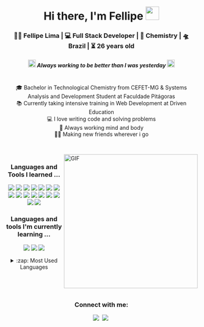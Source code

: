 <div align="center">
   <h1>Hi there, I'm Fellipe <img src="https://media.giphy.com/media/hvRJCLFzcasrR4ia7z/giphy.gif" width="35px"> </h1>    
</div>

<div align="center">
  <h3> 👨‍💻 Fellipe Lima | 💻 Full Stack Developer | 🧪 Chemistry | 🛸 Brazil | ⏳ 26 years old</h3>
</div>
 
 <h5 align="center">
   <i> <img src="https://pa1.narvii.com/6443/2051f0fef8231c85accebc216940959ec089cec9_hq.gif" width="20"> Always working to be better than I was yesterday <img src="https://pa1.narvii.com/6443/2051f0fef8231c85accebc216940959ec089cec9_hq.gif" width="20"> </i>
 </h5>
 
 <div align="center">
  <br>
  🎓 Bachelor in Technological Chemistry from CEFET-MG & Systems Analysis and Development Student at Faculdade Pitágoras
  <br>
  📚 Currently taking intensive training in Web Development at Driven Education
  <br>
  💻 I love writing code and solving problems
  <br>
  💪 Always working mind and body
  <br>
  🙋‍♂️ Making new friends wherever i go
  <br><br>
</div>


<img src="https://github.com/natividadesusana/natividadesusana/assets/95102911/8fc06a5b-ddf4-4b7f-a858-43be8dd803c3" width="100%" height="10px">
<br><br>

<img align="right" height="350px" width="350px" alt="GIF" src="https://www.digitalclic.cl/wp-content/uploads/2020/06/Programming.gif" />

<!--  -->
<div align="center">
   <h3>Languages and Tools I learned ...</h3>
</div>

<p align="center">
  <!-- For more icons please follow  https://home.aveek.io/GitHub-Profile-Badges/ -->
  <img src="https://img.shields.io/badge/html5-%23E34F26.svg?style=for-the-badge&logo=html5&logoColor=white" />
  <img src="https://img.shields.io/badge/css3-%231572B6.svg?style=for-the-badge&logo=css3&logoColor=white" />
  <img src="https://img.shields.io/badge/javascript-%23323330.svg?style=for-the-badge&logo=javascript&logoColor=%23F7DF1E" />
  <img src="https://img.shields.io/badge/react-%2320232a.svg?style=for-the-badge&logo=react&logoColor=%2361DAFB" />
  <img src="https://img.shields.io/badge/styled--components-DB7093?style=for-the-badge&logo=styled-components&logoColor=white" />
  <img src="https://img.shields.io/badge/React_Router-CA4245?style=for-the-badge&logo=react-router&logoColor=white" />
  <img src="https://img.shields.io/badge/node.js-6DA55F?style=for-the-badge&logo=node.js&logoColor=white" />
  <img src="https://img.shields.io/badge/express.js-%23404d59.svg?style=for-the-badge&logo=express&logoColor=%2361DAFB" />
  <img src="https://img.shields.io/badge/TypeScript-007ACC?style=for-the-badge&logo=typescript&logoColor=white" />
  <img src="https://img.shields.io/badge/nestjs-E0234E?style=for-the-badge&logo=nestjs&logoColor=white" />
  <img src="https://img.shields.io/badge/Prisma-3982CE?style=for-the-badge&logo=Prisma&logoColor=white" />
  <img src="https://img.shields.io/badge/Jest-C21325?style=for-the-badge&logo=jest&logoColor=white" />
  <img src="https://img.shields.io/badge/MongoDB-%234ea94b.svg?style=for-the-badge&logo=mongodb&logoColor=white" />
  <img src="https://img.shields.io/badge/PostgreSQL-316192?style=for-the-badge&logo=postgresql&logoColor=white" />
  <img src="https://img.shields.io/badge/redis-%23DD0031.svg?&style=for-the-badge&logo=redis&logoColor=white" />
  <img src="https://img.shields.io/badge/Prisma-2D3748.svg?style=for-the-badge&logo=Prisma&logoColor=white" />
</p>

<div align="center">
   <h3>Languages ​​and tools I'm currently learning ...</h3>
</div>

<p align="center">
<img src="https://img.shields.io/badge/Docker-2496ED.svg?style=for-the-badge&logo=Docker&logoColor=white" />
<img src="https://img.shields.io/badge/Tailwind%20CSS-06B6D4.svg?style=for-the-badge&logo=Tailwind-CSS&logoColor=white" />
<img src="https://img.shields.io/badge/Amazon%20AWS-232F3E.svg?style=for-the-badge&logo=Amazon-AWS&logoColor=white" />
</p>

<div align="center">
   <details>
     <summary>:zap: Most Used Languages</summary>
     <img height="172em" alt="Fellipe's GitHub Top Languages" src="https://github-readme-stats.vercel.app/api/top-langs/?username=fellipelimat&layout=compact&langs_count=10&theme=rose_pine&bg_color&hide=python"/>
   </details>
</div>

<br>
<img src="https://github.com/natividadesusana/natividadesusana/assets/95102911/8fc06a5b-ddf4-4b7f-a858-43be8dd803c3" width="100%" height="10px">

<div align="center">
   <h3>Connect with me:</h3>
     <a href="https://www.linkedin.com/in/fellipe-lima-dev"><img src="https://img.shields.io/badge/-LinkedIn-000?style=for-the-badge&logo=linkedin&logoColor=blue" target="_blank"></a>&nbsp;
     <a href = "mailto:fellipelimatorres@gmail.com"><img src="https://img.shields.io/badge/-Gmail-000?style=for-the-badge&logo=gmail&logoColor=orange" target="_blank"></a>&nbsp;
</div>
  
 

